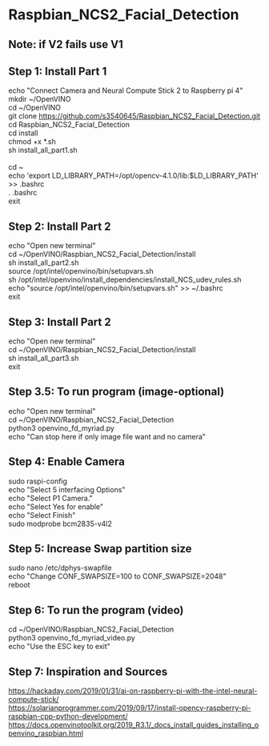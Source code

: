 # Raspbian_NCS2_Facial_Detection

Note: if V2 fails use V1
---------------
Step 1: Install Part 1
---------------
echo "Connect Camera and Neural Compute Stick 2 to Raspberry pi 4" <br />
mkdir ~/OpenVINO <br />
cd ~/OpenVINO  <br />
git clone https://github.com/s3540645/Raspbian_NCS2_Facial_Detection.git <br />
cd Raspbian_NCS2_Facial_Detection <br />
cd install <br />
chmod +x *.sh <br />
sh install_all_part1.sh <br /> <br />
cd ~  <br />
echo 'export LD_LIBRARY_PATH=/opt/opencv-4.1.0/lib:$LD_LIBRARY_PATH' >> .bashrc  <br />
. .bashrc  <br />
exit <br />

Step 2: Install Part 2
---------------------
echo "Open new terminal"  <br />
cd ~/OpenVINO/Raspbian_NCS2_Facial_Detection/install <br />
sh install_all_part2.sh <br />
source /opt/intel/openvino/bin/setupvars.sh <br />
sh /opt/intel/openvino/install_dependencies/install_NCS_udev_rules.sh <br />
echo "source /opt/intel/openvino/bin/setupvars.sh" >> ~/.bashrc <br />
exit <br />

Step 3: Install Part 2
---------------------
echo "Open new terminal"  <br />
cd ~/OpenVINO/Raspbian_NCS2_Facial_Detection/install <br />
sh install_all_part3.sh <br />
exit <br />

Step 3.5: To run program (image-optional)
--------------------------------
echo "Open new terminal"  <br />
cd ~/OpenVINO/Raspbian_NCS2_Facial_Detection <br />
python3 openvino_fd_myriad.py <br />
echo "Can stop here if only image file want and no camera" <br />


Step 4: Enable Camera
---------------------
sudo raspi-config<br />
echo "Select 5 interfacing Options" <br />
echo "Select P1 Camera." <br />
echo "Select Yes for enable" <br />
echo "Select Finish" <br />
sudo modprobe bcm2835-v4l2 <br />


Step 5: Increase Swap partition size
-------------------------------------
sudo nano /etc/dphys-swapfile <br />
echo "Change CONF_SWAPSIZE=100 to CONF_SWAPSIZE=2048" <br />
reboot <br />


 Step 6: To run the program (video)
----------------------------
cd ~/OpenVINO/Raspbian_NCS2_Facial_Detection <br />
python3 openvino_fd_myriad_video.py <br />
echo "Use the ESC key to exit" <br />

 Step 7: Inspiration and Sources
------------------------------------
https://hackaday.com/2019/01/31/ai-on-raspberry-pi-with-the-intel-neural-compute-stick/ <br />
https://solarianprogrammer.com/2019/09/17/install-opencv-raspberry-pi-raspbian-cpp-python-development/ <br />
https://docs.openvinotoolkit.org/2019_R3.1/_docs_install_guides_installing_openvino_raspbian.html <br />
